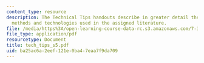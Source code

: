 ```yaml
---
content_type: resource
description: The Technical Tips handouts describe in greater detail the experimental
  methods and technologies used in the assigned literature.
file: /media/https%3A/open-learning-course-data-rc.s3.amazonaws.com/7-340-ubiquitination-the-proteasome-and-human-disease-fall-2004/ba25ac6a2eef121e0ba47eaa7f9da709_tech_tips_s5.pdf
file_type: application/pdf
resourcetype: Document
title: tech_tips_s5.pdf
uid: ba25ac6a-2eef-121e-0ba4-7eaa7f9da709
---
```

